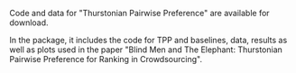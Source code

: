 Code and data for "Thurstonian Pairwise Preference" are available for download. 

In the package, it includes the code for TPP and baselines, data, results as well as plots used in 
the paper "Blind Men and The Elephant: Thurstonian Pairwise Preference for Ranking in
Crowdsourcing".


